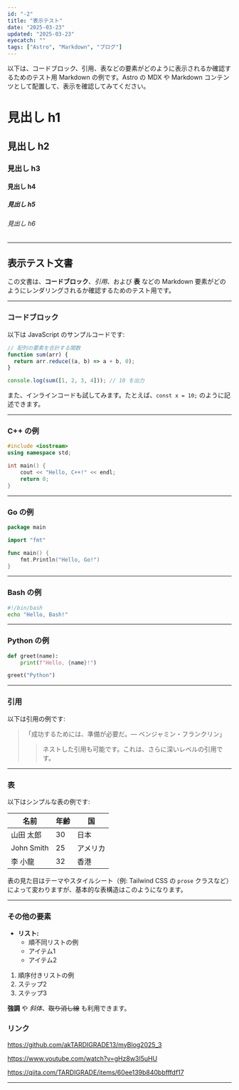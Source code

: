 ```yaml
---
id: "-2"
title: "表示テスト"
date: "2025-03-23"
updated: "2025-03-23"
eyecatch: ""
tags: ["Astro", "Markdown", "ブログ"]
---
```


以下は、コードブロック、引用、表などの要素がどのように表示されるか確認するためのテスト用 Markdown の例です。Astro の MDX や Markdown コンテンツとして配置して、表示を確認してみてください。

# 見出し h1

## 見出し h2

### 見出し h3

#### 見出し h4

##### 見出し h5

###### 見出し h6

---

## 表示テスト文書

この文書は、**コードブロック**、*引用*、および **表** などの Markdown 要素がどのようにレンダリングされるか確認するためのテスト用です。

---

### コードブロック

以下は JavaScript のサンプルコードです:

```js
// 配列の要素を合計する関数
function sum(arr) {
  return arr.reduce((a, b) => a + b, 0);
}

console.log(sum([1, 2, 3, 4])); // 10 を出力
```

また、インラインコードも試してみます。たとえば、`const x = 10;` のように記述できます。

---

### C++ の例

```cpp
#include <iostream>
using namespace std;

int main() {
    cout << "Hello, C++!" << endl;
    return 0;
}
```

---

### Go の例

```go
package main

import "fmt"

func main() {
    fmt.Println("Hello, Go!")
}
```

---

### Bash の例

```bash
#!/bin/bash
echo "Hello, Bash!"
```

---

### Python の例

```python
def greet(name):
    print(f"Hello, {name}!")

greet("Python")
```

---

### 引用

以下は引用の例です:

> 「成功するためには、準備が必要だ。― ベンジャミン・フランクリン」
>
> > ネストした引用も可能です。これは、さらに深いレベルの引用です。

---

### 表

以下はシンプルな表の例です:

| 名前       | 年齢 | 国      |
| ---------- | ---- | ------- |
| 山田 太郎  | 30   | 日本    |
| John Smith | 25   | アメリカ |
| 李 小龍    | 32   | 香港    |

表の見た目はテーマやスタイルシート（例: Tailwind CSS の `prose` クラスなど）によって変わりますが、基本的な表構造はこのようになります。

---

### その他の要素

- **リスト:**  
  - 順不同リストの例
  - アイテム1
  - アイテム2

1. 順序付きリストの例
2. ステップ2
3. ステップ3

**強調** や *斜体*、~~取り消し線~~ も利用できます。

### リンク

https://github.com/akTARDIGRADE13/myBlog2025_3

https://www.youtube.com/watch?v=gHz8w3I5uHU

https://qiita.com/TARDIGRADE/items/60ee139b840bbfffdf17

---
